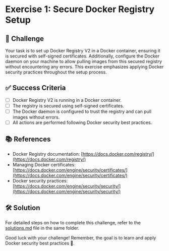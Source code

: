 # Exercise 1: Secure Docker Registry Setup

## 🎯 Challenge

Your task is to set up Docker Registry V2 in a Docker container, ensuring it is secured with self-signed certificates. Additionally, configure the Docker daemon on your machine to allow pulling images from this secured registry without encountering any errors. This exercise emphasizes applying Docker security practices throughout the setup process.

## ✅ Success Criteria

- [ ] Docker Registry V2 is running in a Docker container.
- [ ] The registry is secured using self-signed certificates.
- [ ] The Docker daemon is configured to trust the registry and can pull images without errors.
- [ ] All actions are performed following Docker security best practices.

## 📚 References

- Docker Registry documentation: [https://docs.docker.com/registry/](https://docs.docker.com/registry/)
- Managing Docker certificates: [https://docs.docker.com/engine/security/certificates/](https://docs.docker.com/engine/security/certificates/)
- Docker security practices: [https://docs.docker.com/engine/security/security/](https://docs.docker.com/engine/security/security/)

## 🛠 Solution

For detailed steps on how to complete this challenge, refer to the [solutions.md](./solutions/README.md) file in the same folder.

Good luck with your challenge! Remember, the goal is to learn and apply Docker security best practices 🚀.
